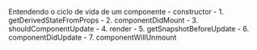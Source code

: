 Entendendo o ciclo de vida de um componente
    - constructor
    - 1. getDerivedStateFromProps
    - 2. componentDidMount
    - 3. shouldComponentUpdate
    - 4. render
    - 5. getSnapshotBeforeUpdate
    - 6. componentDidUpdate
    - 7. componentWillUnmount